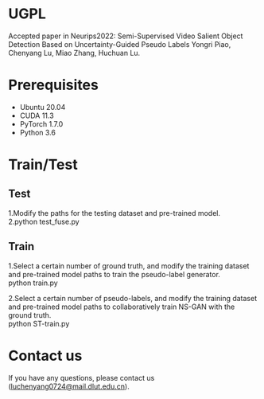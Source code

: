 # UGPL
Accepted paper in Neurips2022:
Semi-Supervised Video Salient Object Detection Based on Uncertainty-Guided Pseudo Labels
Yongri Piao, Chenyang Lu, Miao Zhang, Huchuan Lu.

# Prerequisites
- Ubuntu 20.04
- CUDA 11.3
- PyTorch 1.7.0
- Python 3.6

# Train/Test
## Test
1.Modify the paths for the testing dataset and pre-trained model.  
2.python test_fuse.py

## Train
1.Select a certain number of ground truth, and modify the training dataset and pre-trained model paths to train the pseudo-label generator.  
python train.py  

2.Select a certain number of pseudo-labels, and modify the training dataset and pre-trained model paths to collaboratively train NS-GAN with the ground truth.  
python ST-train.py  

# Contact us
If you have any questions, please contact us (luchenyang0724@mail.dlut.edu.cn).  
